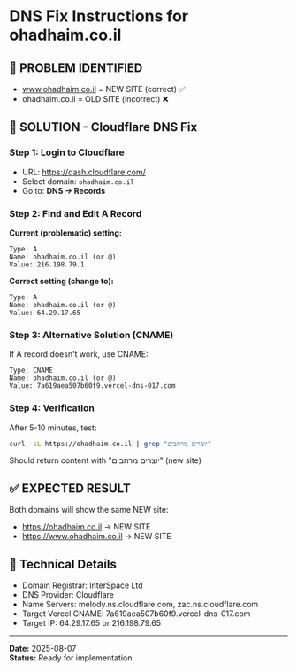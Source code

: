 # DNS Fix Instructions for ohadhaim.co.il

## 🚨 PROBLEM IDENTIFIED
- www.ohadhaim.co.il = NEW SITE (correct) ✅  
- ohadhaim.co.il = OLD SITE (incorrect) ❌

## 🔧 SOLUTION - Cloudflare DNS Fix

### Step 1: Login to Cloudflare
- URL: https://dash.cloudflare.com/
- Select domain: `ohadhaim.co.il`
- Go to: **DNS → Records**

### Step 2: Find and Edit A Record
**Current (problematic) setting:**
```
Type: A
Name: ohadhaim.co.il (or @)  
Value: 216.198.79.1
```

**Correct setting (change to):**
```
Type: A
Name: ohadhaim.co.il (or @)
Value: 64.29.17.65
```

### Step 3: Alternative Solution (CNAME)
If A record doesn't work, use CNAME:
```
Type: CNAME
Name: ohadhaim.co.il (or @)
Value: 7a619aea507b60f9.vercel-dns-017.com
```

### Step 4: Verification
After 5-10 minutes, test:
```bash
curl -sL https://ohadhaim.co.il | grep "יוצרים מרחבים"
```
Should return content with "יוצרים מרחבים" (new site)

## ✅ EXPECTED RESULT
Both domains will show the same NEW site:
- https://ohadhaim.co.il → NEW SITE
- https://www.ohadhaim.co.il → NEW SITE

## 🔗 Technical Details
- Domain Registrar: InterSpace Ltd  
- DNS Provider: Cloudflare  
- Name Servers: melody.ns.cloudflare.com, zac.ns.cloudflare.com  
- Target Vercel CNAME: 7a619aea507b60f9.vercel-dns-017.com  
- Target IP: 64.29.17.65 or 216.198.79.65

---
**Date:** 2025-08-07  
**Status:** Ready for implementation